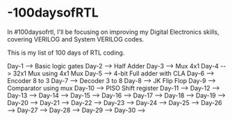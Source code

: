 # -100daysofRTL
In #100daysofrtl, I'll be focusing on improving my Digital Electronics skills, covering VERILOG and System VERILOG codes.

This is my list of 100 days of RTL coding.

Day-1 --> Basic logic gates
Day-2 --> Half Adder
Day-3 --> Mux 4x1
Day-4 --> 32x1 Mux using 4x1 Mux
Day-5 --> 4-bit Full adder with CLA
Day-6 --> Encoder 8 to 3
Day-7 --> Decoder 3 to 8
Day-8 --> JK Flip Flop
Day-9 --> Comparator using mux
Day-10 --> PISO Shift register
Day-11 -->
Day-12 -->
Day-13 -->
Day-14 -->
Day-15 -->
Day-16 -->
Day-17 -->
Day-18 -->
Day-19 -->
Day-20 -->
Day-21 -->
Day-22 -->
Day-23 -->
Day-24 -->
Day-25 -->
Day-26 -->
Day-27 -->
Day-28 -->
Day-29 -->
Day-30 -->
